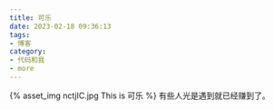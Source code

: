 ```yaml
---
title: 可乐
date: 2023-02-18 09:36:13
tags:
- 博客
category:
- 代码和我
- more
---
```

{% asset_img nctjIC.jpg This is 可乐 %}
有些人光是遇到就已经赚到了。